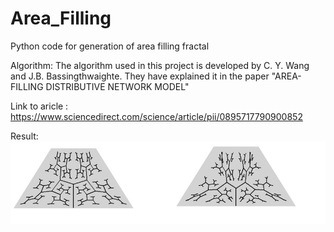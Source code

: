 # Area_Filling
Python code for generation of area filling fractal

Algorithm: 
The algorithm used in this project is developed by C. Y. Wang and J.B. Bassingthwaighte. They have explained it in the paper "AREA-FILLING DISTRIBUTIVE NETWORK MODEL"

Link to aricle : https://www.sciencedirect.com/science/article/pii/0895717790900852

Result:
![alt text](https://github.com/irushikesh/Area_Filling/blob/master/Area_fiiling_image_1.jpg)
